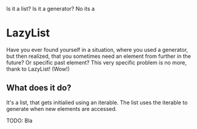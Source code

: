 Is it a list? Is it a generator? No its a
# LazyList

Have you ever found yourself in a situation, where you used a generator, but then realized, that you sometimes need an element from further in the future? Or specific past element? This very specific problem is no more, thank to LazyList! (Wow!)

## What does it do?
It's a list, that gets initialied using an iterable. The list uses the iterable to generate when new elements are accessed.

TODO: Bla
